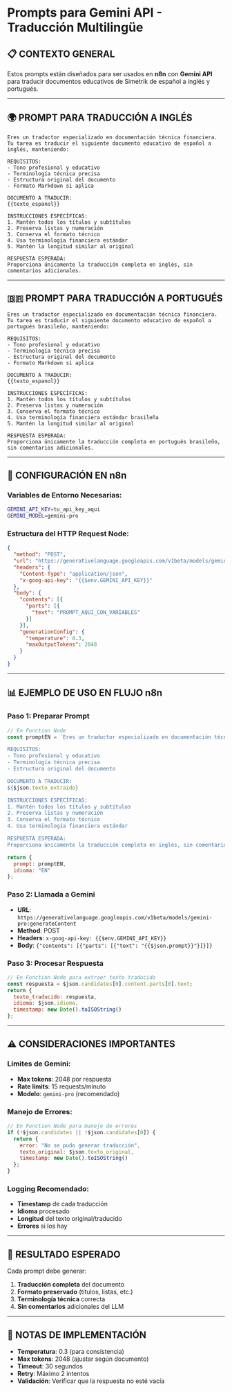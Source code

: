 # Prompts para Gemini API - Traducción Multilingüe

## 📋 **CONTEXTO GENERAL**

Estos prompts están diseñados para ser usados en **n8n** con **Gemini API** para traducir documentos educativos de Simetrik de español a inglés y portugués.

---

## 🌍 **PROMPT PARA TRADUCCIÓN A INGLÉS**

```
Eres un traductor especializado en documentación técnica financiera. Tu tarea es traducir el siguiente documento educativo de español a inglés, manteniendo:

REQUISITOS:
- Tono profesional y educativo
- Terminología técnica precisa
- Estructura original del documento
- Formato Markdown si aplica

DOCUMENTO A TRADUCIR:
{{texto_espanol}}

INSTRUCCIONES ESPECÍFICAS:
1. Mantén todos los títulos y subtítulos
2. Preserva listas y numeración
3. Conserva el formato técnico
4. Usa terminología financiera estándar
5. Mantén la longitud similar al original

RESPUESTA ESPERADA:
Proporciona únicamente la traducción completa en inglés, sin comentarios adicionales.
```

---

## 🇧🇷 **PROMPT PARA TRADUCCIÓN A PORTUGUÉS**

```
Eres un traductor especializado en documentación técnica financiera. Tu tarea es traducir el siguiente documento educativo de español a portugués brasileño, manteniendo:

REQUISITOS:
- Tono profesional y educativo
- Terminología técnica precisa
- Estructura original del documento
- Formato Markdown si aplica

DOCUMENTO A TRADUCIR:
{{texto_espanol}}

INSTRUCCIONES ESPECÍFICAS:
1. Mantén todos los títulos y subtítulos
2. Preserva listas y numeración
3. Conserva el formato técnico
4. Usa terminología financiera estándar brasileña
5. Mantén la longitud similar al original

RESPUESTA ESPERADA:
Proporciona únicamente la traducción completa en portugués brasileño, sin comentarios adicionales.
```

---

## 🔧 **CONFIGURACIÓN EN n8n**

### **Variables de Entorno Necesarias:**
```bash
GEMINI_API_KEY=tu_api_key_aqui
GEMINI_MODEL=gemini-pro
```

### **Estructura del HTTP Request Node:**
```json
{
  "method": "POST",
  "url": "https://generativelanguage.googleapis.com/v1beta/models/gemini-pro:generateContent",
  "headers": {
    "Content-Type": "application/json",
    "x-goog-api-key": "{{$env.GEMINI_API_KEY}}"
  },
  "body": {
    "contents": [{
      "parts": [{
        "text": "PROMPT_AQUI_CON_VARIABLES"
      }]
    }],
    "generationConfig": {
      "temperature": 0.3,
      "maxOutputTokens": 2048
    }
  }
}
```

---

## 📊 **EJEMPLO DE USO EN FLUJO n8n**

### **Paso 1: Preparar Prompt**
```javascript
// En Function Node
const promptEN = `Eres un traductor especializado en documentación técnica financiera. Tu tarea es traducir el siguiente documento educativo de español a inglés, manteniendo:

REQUISITOS:
- Tono profesional y educativo
- Terminología técnica precisa
- Estructura original del documento

DOCUMENTO A TRADUCIR:
${$json.texto_extraido}

INSTRUCCIONES ESPECÍFICAS:
1. Mantén todos los títulos y subtítulos
2. Preserva listas y numeración
3. Conserva el formato técnico
4. Usa terminología financiera estándar

RESPUESTA ESPERADA:
Proporciona únicamente la traducción completa en inglés, sin comentarios adicionales.`;

return {
  prompt: promptEN,
  idioma: "EN"
};
```

### **Paso 2: Llamada a Gemini**
- **URL**: `https://generativelanguage.googleapis.com/v1beta/models/gemini-pro:generateContent`
- **Method**: POST
- **Headers**: `x-goog-api-key: {{$env.GEMINI_API_KEY}}`
- **Body**: `{"contents": [{"parts": [{"text": "{{$json.prompt}}"}]}]}`

### **Paso 3: Procesar Respuesta**
```javascript
// En Function Node para extraer texto traducido
const respuesta = $json.candidates[0].content.parts[0].text;
return {
  texto_traducido: respuesta,
  idioma: $json.idioma,
  timestamp: new Date().toISOString()
};
```

---

## ⚠️ **CONSIDERACIONES IMPORTANTES**

### **Límites de Gemini:**
- **Max tokens**: 2048 por respuesta
- **Rate limits**: 15 requests/minuto
- **Modelo**: `gemini-pro` (recomendado)

### **Manejo de Errores:**
```javascript
// En Function Node para manejo de errores
if (!$json.candidates || !$json.candidates[0]) {
  return {
    error: "No se pudo generar traducción",
    texto_original: $json.texto_original,
    timestamp: new Date().toISOString()
  };
}
```

### **Logging Recomendado:**
- **Timestamp** de cada traducción
- **Idioma** procesado
- **Longitud** del texto original/traducido
- **Errores** si los hay

---

## 🎯 **RESULTADO ESPERADO**

Cada prompt debe generar:
1. **Traducción completa** del documento
2. **Formato preservado** (títulos, listas, etc.)
3. **Terminología técnica** correcta
4. **Sin comentarios** adicionales del LLM

---

## 📝 **NOTAS DE IMPLEMENTACIÓN**

- **Temperatura**: 0.3 (para consistencia)
- **Max tokens**: 2048 (ajustar según documento)
- **Timeout**: 30 segundos
- **Retry**: Máximo 2 intentos
- **Validación**: Verificar que la respuesta no esté vacía
